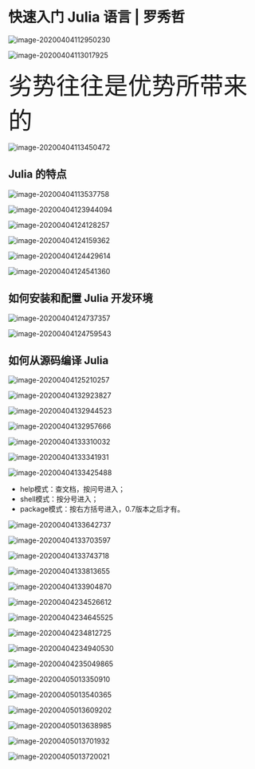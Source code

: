 # 快速入门 Julia 语言 | 罗秀哲

![image-20200404112950230](img/image-20200404112950230.png)

![image-20200404113017925](img/image-20200404113017925.png)

<font size=20>劣势往往是优势所带来的</font>

![image-20200404113450472](img/image-20200404113450472.png)

## Julia 的特点

![image-20200404113537758](img/image-20200404113537758.png)

![image-20200404123944094](img/image-20200404123944094.png)

![image-20200404124128257](img/image-20200404124128257.png)

![image-20200404124159362](img/image-20200404124159362.png)

![image-20200404124429614](img/image-20200404124429614.png)

![image-20200404124541360](img/image-20200404124541360.png)

## 如何安装和配置 Julia 开发环境

![image-20200404124737357](img/image-20200404124737357.png)

![image-20200404124759543](img/image-20200404124759543.png)



## 如何从源码编译 Julia

![image-20200404125210257](img/image-20200404125210257.png)

![image-20200404132923827](img/image-20200404132923827.png)

![image-20200404132944523](img/image-20200404132944523.png)

![image-20200404132957666](img/image-20200404132957666.png)

![image-20200404133310032](img/image-20200404133310032.png)

![image-20200404133341931](img/image-20200404133341931.png)

![image-20200404133425488](img/image-20200404133425488.png)

- help模式：查文档，按问号进入；
- shell模式：按分号进入；
- package模式：按右方括号进入，0.7版本之后才有。

![image-20200404133642737](img/image-20200404133642737.png)

![image-20200404133703597](img/image-20200404133703597.png)

![image-20200404133743718](img/image-20200404133743718.png)

![image-20200404133813655](img/image-20200404133813655.png)

![image-20200404133904870](img/image-20200404133904870.png)

![image-20200404234526612](img/image-20200404234526612.png)

![image-20200404234645525](img/image-20200404234645525.png)

![image-20200404234812725](img/image-20200404234812725.png)

![image-20200404234940530](img/image-20200404234940530.png)

![image-20200404235049865](img/image-20200404235049865.png)

![image-20200405013350910](img/image-20200405013350910.png)

![image-20200405013540365](img/image-20200405013540365.png)

![image-20200405013609202](img/image-20200405013609202.png)

![image-20200405013638985](img/image-20200405013638985.png)

![image-20200405013701932](img/image-20200405013701932.png)

![image-20200405013720021](img/image-20200405013720021.png)













































































































































